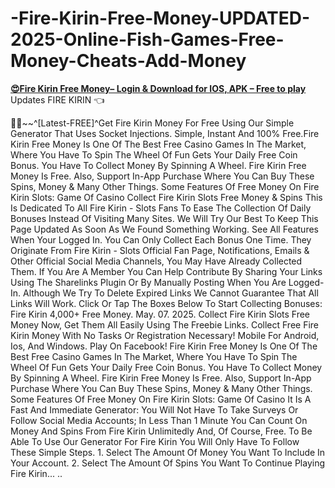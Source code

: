 # -Fire-Kirin-Free-Money-UPDATED-2025-Online-Fish-Games-Free-Money-Cheats-Add-Money
**[😍Fire Kirin Free Money– Login &amp; Download for IOS, APK – Free to play](https://firekirinmoneyhack.mystrikingly.com/)**  Updates FIRE KIRIN 👈 

 💢🔆~~^[Latest-FREE]^Get Fire Kirin Money For Free Using Our Simple Generator That Uses Socket Injections. Simple, Instant And 100% Free.Fire Kirin Free Money Is One Of The Best Free Casino Games In The Market, Where You Have To Spin The Wheel Of Fun Gets Your Daily Free Coin Bonus. You Have To Collect Money By Spinning A Wheel. Fire Kirin Free Money Is Free. Also, Support In-App Purchase Where You Can Buy These Spins, Money & Many Other Things. Some Features Of Free Money On Fire Kirin Slots: Game Of Casino Collect Fire Kirin Slots Free Money & Spins This Is Dedicated To All Fire Kirin - Slots Fans To Ease The Collection Of Daily Bonuses Instead Of Visiting Many Sites. We Will Try Our Best To Keep This Page Updated As Soon As We Found Something Working. See All Features When Your Logged In. You Can Only Collect Each Bonus One Time. They Originate From Fire Kirin - Slots Official Fan Page, Notifications, Emails & Other Official Social Media Channels, You May Have Already Collected Them. If You Are A Member You Can Help Contribute By Sharing Your Links Using The Sharelinks Plugin Or By Manually Posting When You Are Logged-In. Although We Try To Delete Expired Links We Cannot Guarantee That All Links Will Work. Click Or Tap The Boxes Below To Start Collecting Bonuses: Fire Kirin 4,000+ Free Money. May. 07. 2025. Collect Fire Kirin Slots Free Money Now, Get Them All Easily Using The Freebie Links. Collect Free Fire Kirin Money With No Tasks Or Registration Necessary! Mobile For Android, Ios, And Windows. Play On Facebook! Fire Kirin Free Money Is One Of The Best Free Casino Games In The Market, Where You Have To Spin The Wheel Of Fun Gets Your Daily Free Coin Bonus. You Have To Collect Money By Spinning A Wheel. Fire Kirin Free Money Is Free. Also, Support In-App Purchase Where You Can Buy These Spins, Money & Many Other Things. Some Features Of Free Money On Fire Kirin Slots: Game Of Casino It Is A Fast And Immediate Generator: You Will Not Have To Take Surveys Or Follow Social Media Accounts; In Less Than 1 Minute You Can Count On Money And Spins From Fire Kirin Unlimitedly And, Of Course, Free. To Be Able To Use Our Generator For Fire Kirin You Will Only Have To Follow These Simple Steps. 1. Select The Amount Of Money You Want To Include In Your Account. 2. Select The Amount Of Spins You Want To Continue Playing Fire Kirin... ..

